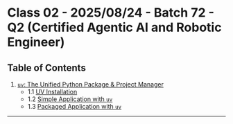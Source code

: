 # Class 02 - 2025/08/24 - Batch 72 - Q2 (Certified Agentic AI and Robotic Engineer)

## Table of Contents

1. [`uv`: The Unified Python Package & Project Manager](./01_uv/README.md)
   - 1.1 [UV Installation](./01_uv/00_uv_installation/readme.md)
   - 1.2 [Simple Application with `uv`](./01_uv/01_simple_application/)
   - 1.3 [Packaged Application with `uv`](./01_uv/02_packaged_application/)

---
